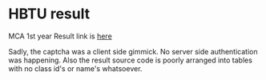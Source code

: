 # HBTU result

MCA 1st year Result link is [here](http://hbtu.ac.in/stu_erp/BTechMCAresultfirstyr.php)

Sadly, the captcha was a client side gimmick. No server side authentication was happening.
Also the result source code is poorly arranged into tables with no class id's or name's whatsoever.
